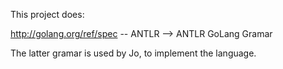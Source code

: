 This project does:

http://golang.org/ref/spec -- ANTLR --> ANTLR GoLang Gramar

The latter gramar is used by Jo, to implement the language.